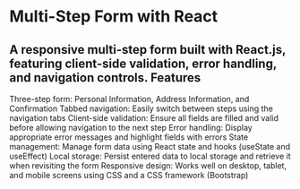 <h1>Multi-Step Form with React</h1>

<h2>A responsive multi-step form built with React.js, featuring client-side validation, error handling, and navigation controls.
Features</h2>

<p>    Three-step form: Personal Information, Address Information, and Confirmation
    Tabbed navigation: Easily switch between steps using the navigation tabs
    Client-side validation: Ensure all fields are filled and valid before allowing navigation to the next step
    Error handling: Display appropriate error messages and highlight fields with errors
    State management: Manage form data using React state and hooks (useState and useEffect)
    Local storage: Persist entered data to local storage and retrieve it when revisiting the form
    Responsive design: Works well on desktop, tablet, and mobile screens using CSS and a CSS framework (Bootstrap)</p>

